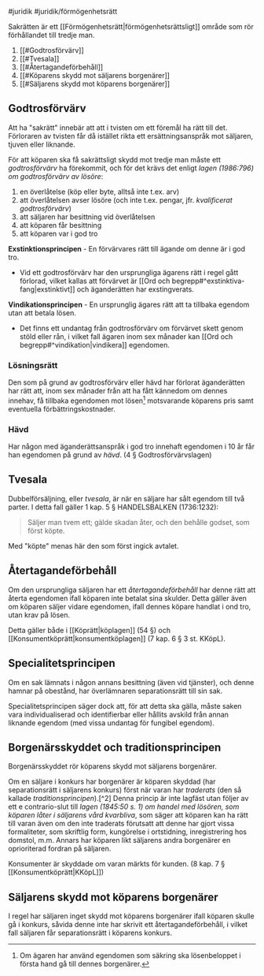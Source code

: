#juridik #juridik/förmögenhetsrätt 

Sakrätten är ett [[Förmögenhetsrätt|förmögenhetsrättsligt]] område som rör förhållandet till tredje man.

1. [[#Godtrosförvärv]]
2. [[#Tvesala]]
3. [[#Återtagandeförbehåll]]
4. [[#Köparens skydd mot säljarens borgenärer]]
5. [[#Säljarens skydd mot köparens borgenärer]]
## Godtrosförvärv
Att ha "sakrätt" innebär att att i tvisten om ett föremål ha rätt till det. Förloraren av tvisten får då istället rikta ett ersättningsanspråk mot säljaren, tjuven eller liknande.

För att köparen ska få sakrättsligt skydd mot tredje man måste ett *godtrosförvärv* ha förekommit, och för det krävs det enligt *lagen (1986:796) om godtrosförvärv av lösöre*:
1. en överlåtelse (köp eller byte, alltså inte t.ex. arv)
2. att överlåtelsen avser lösöre (och inte t.ex. pengar, jfr. *kvalificerat godtrosförvärv*)
3. att säljaren har besittning vid överlåtelsen
4. att köparen får besittning
5. att köparen var i god tro

**Exstinktionsprincipen** - En förvärvares rätt till ägande om denne är i god tro.
- Vid ett godtrosförvärv har den ursprungliga ägarens rätt i regel gått förlorad, vilket kallas att förvärvet är [[Ord och begrepp#^exstinktiva-fang|exstinktivt]] och äganderätten har exstingverats.

**Vindikationsprincipen** - En ursprunglig ägares rätt att ta tillbaka egendom utan att betala lösen.
- Det finns ett undantag från godtrosförvärv om förvärvet skett genom stöld eller rån, i vilket fall ägaren inom sex månader kan [[Ord och begrepp#^vindikation|vindikera]] egendomen.
### Lösningsrätt
Den som på grund av godtrosförvärv eller hävd har förlorat äganderätten har rätt att, inom sex månader från att ha fått kännedom om dennes innehav, få tillbaka egendomen mot lösen[^1] motsvarande köparens pris samt eventuella förbättringskostnader.

[^1]: Om ägaren har använd egendomen som säkring ska lösenbeloppet i första hand gå till dennes borgenärer.
### Hävd
Har någon med äganderättsanspråk i god tro innehaft egendomen i 10 år får han egendomen på grund av *hävd*. (4 § Godtrosförvärvslagen)
## Tvesala
Dubbelförsäljning, eller *tvesala*, är när en säljare har sålt egendom till två parter. I detta fall gäller 1 kap. 5 § HANDELSBALKEN (1736:1232):
> Säljer man tvem ett; gälde skadan åter, och den behålle godset, som först köpte.

Med "köpte" menas här den som först ingick avtalet.
## Återtagandeförbehåll
Om den ursprungliga säljaren har ett *återtagandeförbehåll* har denne rätt att återta egendomen ifall köparen inte betalat sina skulder. Detta gäller även om köparen säljer vidare egendomen, ifall dennes köpare handlat i ond tro, utan krav på lösen.

Detta gäller både i [[Köprätt|köplagen]] (54 §) och [[Konsumentköprätt|konsumentköplagen]] (7 kap. 6 § 3 st. KKöpL).
## Specialitetsprincipen
Om en sak lämnats i någon annans besittning (även vid tjänster), och denne hamnar på obestånd, har överlämnaren separationsrätt till sin sak.

Specialitetsprincipen säger dock att, för att detta ska gälla, måste saken vara individualiserad och identifierbar eller hållits avskild från annan liknande egendom (med vissa undantag för fungibel egendom).
## Borgenärsskyddet och traditionsprincipen
Borgenärsskyddet rör köparens skydd mot säljarens borgenärer.

Om en säljare i konkurs har borgenärer är köparen skyddad (har separationsrätt i säljarens konkurs) först när varan har *traderats* (den så kallade *traditionsprincipen*).[^2] Denna princip är inte lagfäst utan följer av ett e contrario-slut till *lagen (1845:50 s. 1) om handel med lösören, som köparen låter i säljarens vård kvarbliva*, som säger att köparen kan ha rätt till varan även om den inte traderats förutsatt att denne har gjort vissa formaliteter, som skriftlig form, kungörelse i ortstidning, inregistrering hos domstol, m.m. Annars har köparen likt säljarens andra borgenärer en oprioriterad fordran på säljaren.

Konsumenter är skyddade om varan märkts för kunden. (8 kap. 7 § [[Konsumentköprätt|KKöpL]])
## Säljarens skydd mot köparens borgenärer
I regel har säljaren inget skydd mot köparens borgenärer ifall köparen skulle gå i konkurs, såvida denne inte har skrivit ett återtagandeförbehåll, i vilket fall säljaren får separationsrätt i köparens konkurs.